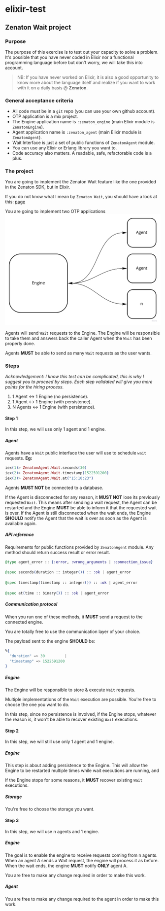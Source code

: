 # elixir-test

## Zenaton Wait project

### Purpose

The purpose of this exercise is to test out your capacity to solve a problem. It's possible that you have never coded in Elixir nor a functional programming language before but don't worry, we will take this into account.

> NB: If you have never worked on Elixir, it is also a good opportunity to know more about the language itself and realize if you want to work with it on a daily basis @ **Zenaton**.

### General acceptance criteria

- All code must be in a `git` repo (you can use your own github account).
- OTP application is a mix project.
- The Engine application name is `:zenaton_engine` (main Elixir module is `ZenatonEngine`).
- Agent application name is `:zenaton_agent` (main Elixir module is `ZenatonAgent`).
- Wait Interface is just a set of public functions of `ZenatonAgent` module.
- You can use any Elixir or Erlang library you want to.
- Code accuracy also matters. A readable, safe, refactorable code is a plus.

### The project

You are going to implement the Zenaton Wait feature like the one provided in the Zenaton SDK, but in Elixir.

If you do not know what I mean by `Zenaton Wait`, you should have a look at this: [page][zenaton-documentation]

You are going to implement two OTP applications
![Wait architecture][wait-architecture]

Agents will send `Wait` requests to the Engine.
The Engine will be responsible to take them and answers back the caller Agent when the `Wait` has been properly done.

Agents **MUST** be able to send as many `Wait` requests as the user wants.

### Steps

*Acknowledgement: I know this test can be complicated, this is why I suggest you to proceed by steps. Each step validated will give you more points for the hiring process.*

1. 1 Agent <-> 1 Engine (no persistence).
2. 1 Agent <-> 1 Engine (with persistence).
3. N Agents <-> 1 Engine (with persistence).

#### Step 1

In this step, we will use only 1 agent and 1 engine.

##### Agent

Agents have a `Wait` public interface the user will use to schedule `wait` requests.
**Eg:**

```elixir
iex(1)> ZenatonAgent.Wait.seconds(30)
iex(2)> ZenatonAgent.Wait.timestamp(1522591200)
iex(3)> ZenatonAgent.Wait.at("15:10:23")
```

Agents **MUST NOT** be connected to a database.

If the Agent is disconnected for any reason, it **MUST NOT** lose its previously requested `Wait`. This means after sending
a wait request, the Agent can be restarted and the Engine **MUST** be able to inform it that the requested wait is over.
If the Agent is still disconnected when the wait ends, the Engine **SHOULD** notify the Agent that the wait is over as soon as the Agent is available again.

##### API reference

Requirements for public functions provided by `ZenatonAgent` module. Any method should return success result or error result.

```elixir
@type agent_error :: {:error, :wrong_arguments | :connection_issue}

@spec seconds(duration :: integer()) :: :ok | agent_error

@spec timestamp(timestamp :: integer()) :: :ok | agent_error

@spec at(time :: binary()) :: :ok | agent_error
```

##### Communication protocol

When you run one of these methods, it **MUST** send a request to the connected engine.

You are totally free to use the communication layer of your choice.

The payload sent to the engine **SHOULD** be:

```elixir
%{
  "duration" => 30         |
  "timestamp" => 1522591200
}
```

##### Engine

The Engine will be responsible to store & execute `Wait` requests.

Multiple implementations of the `Wait` execution are possible. You're free to choose the one you want to do.

In this step, since no persistence is involved, if the Engine stops, whatever the reason is, it won't be able to recover
existing `Wait` executions.

#### Step 2

In this step, we will still use only 1 agent and 1 engine.

##### Engine

This step is about adding persistence to the Engine. This will allow the Engine to be restarted multiple times while
wait executions are running, and 

If the Engine stops for some reasons, it **MUST** recover existing `Wait` executions.

##### Storage

You're free to choose the storage you want.

#### Step 3

In this step, we will use n agents and 1 engine.

##### Engine

The goal is to enable the engine to receive requests coming from n agents. When an agent A sends a Wait request, the
engine will process it as before. When the wait ends, the engine **MUST** notify **ONLY** agent A.

You are free to make any change required in order to make this work.

##### Agent

You are free to make any change required to the agent in order to make this work.

[zenaton-documentation]: https://zenaton.com/documentation/workflow-waiting?lang=php#duration
[wait-architecture]: /img/wait_system.png
